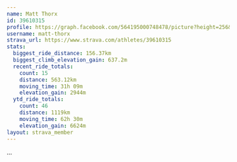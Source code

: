 ```yaml
---
name: Matt Thorx
id: 39610315
profile: https://graph.facebook.com/564195000748478/picture?height=256&width=256
username: matt-thorx
strava_url: https://www.strava.com/athletes/39610315
stats:
  biggest_ride_distance: 156.37km
  biggest_climb_elevation_gain: 637.2m
  recent_ride_totals:
    count: 15
    distance: 563.12km
    moving_time: 31h 09m
    elevation_gain: 2944m
  ytd_ride_totals:
    count: 46
    distance: 1119km
    moving_time: 62h 30m
    elevation_gain: 6624m
layout: strava_member
--- 
```

...
